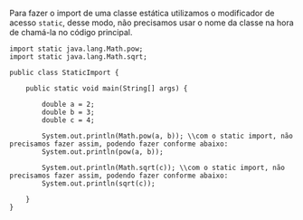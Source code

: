 Para fazer o import de uma classe estática utilizamos o modificador de acesso `static`, desse modo, não precisamos usar o nome da classe na hora de chamá-la no código principal.

```
import static java.lang.Math.pow;
import static java.lang.Math.sqrt;

public class StaticImport {

	public static void main(String[] args) {
		
		double a = 2;
		double b = 3;
		double c = 4;

		System.out.println(Math.pow(a, b)); \\com o static import, não precisamos fazer assim, podendo fazer conforme abaixo:
	    System.out.println(pow(a, b));

		System.out.println(Math.sqrt(c)); \\com o static import, não precisamos fazer assim, podendo fazer conforme abaixo:
		System.out.println(sqrt(c));
		
	}
}
```